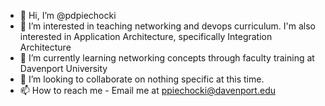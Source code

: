 - 👋 Hi, I’m @pdpiechocki
- 👀 I’m interested in teaching networking and devops curriculum.  I'm also interested in Application Architecture, specifically Integration Architecture
- 🌱 I’m currently learning networking concepts through faculty training at Davenport University
- 💞️ I’m looking to collaborate on nothing specific at this time.
- 📫 How to reach me - Email me at ppiechocki@davenport.edu

<!---
pdpiechocki/pdpiechocki is a ✨ special ✨ repository because its `README.md` (this file) appears on your GitHub profile.
You can click the Preview link to take a look at your changes.
--->
